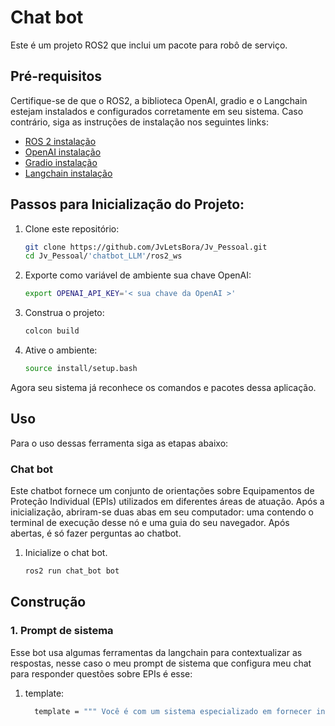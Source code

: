 # Chat bot
Este é um projeto ROS2 que inclui um pacote para robô de serviço.
## Pré-requisitos
Certifique-se de que o ROS2, a biblioteca OpenAI, gradio e o Langchain estejam instalados e configurados corretamente em seu sistema. Caso contrário, siga as instruções de instalação nos seguintes links:
- [ROS 2 instalação](https://rmnicola.github.io/m8-ec-encontros/sprint1/encontro1/setup-ros)
- [OpenAI instalação](https://platform.openai.com/docs/quickstart?context=python)
- [Gradio instalação](https://www.gradio.app/guides/quickstart)
- [Langchain instalação](https://python.langchain.com/docs/get_started/installation)
## Passos para Inicialização do Projeto:
1. Clone este repositório:
   ```bash
   git clone https://github.com/JvLetsBora/Jv_Pessoal.git
   cd Jv_Pessoal/'chatbot_LLM'/ros2_ws
2. Exporte como variável de ambiente sua chave OpenAI:
    ```bash
    export OPENAI_API_KEY='< sua chave da OpenAI >'
3. Construa o projeto:
    ```bash
    colcon build
4. Ative o ambiente:
    ```bash
    source install/setup.bash
Agora seu sistema já reconhece os comandos e pacotes dessa aplicação.
## Uso
Para o uso dessas ferramenta siga as etapas abaixo:
### Chat bot
Este chatbot fornece um conjunto de orientações sobre Equipamentos de Proteção Individual (EPIs) utilizados em diferentes áreas de atuação. Após a inicialização, abriram-se duas abas em seu computador: uma contendo o terminal de execução desse nó e uma guia do seu navegador. Após abertas, é só fazer perguntas ao chatbot.
1. Inicialize o chat bot.
    ```bash
    ros2 run chat_bot bot
## Construção
### 1. Prompt de sistema
Esse bot usa algumas ferramentas da langchain para contextualizar as respostas, nesse caso o meu prompt de sistema que configura meu chat para responder questões sobre EPIs é esse:
1. template:
    ```bash
      template = """ Você é com um sistema especializado em fornecer informações concisas e precisas sobre normas de segurança em ambientes industriais. Você foi treinado para oferecer orientações relacionadas a equipamentos de          proteção individual (EPIs), práticas seguras de operação e medidas de prevenção em diversos cenários industriais. """
